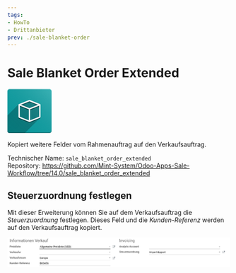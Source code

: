 ```yaml
---
tags:
- HowTo
- Drittanbieter
prev: ./sale-blanket-order
---
```

# Sale Blanket Order Extended
![icon_oms_box](assets/icon_oms_box.png)

Kopiert weitere Felder vom Rahmenauftrag auf den Verkaufsauftrag.

Technischer Name: `sale_blanket_order_extended`\
Repository: <https://github.com/Mint-System/Odoo-Apps-Sale-Workflow/tree/14.0/sale_blanket_order_extended>

## Steuerzuordnung festlegen

Mit dieser Erweiterung können Sie auf dem Verkaufsauftrag die *Steuerzuordnung* festlegen. Dieses Feld und die *Kunden-Referenz* werden auf den Verkaufsauftrag kopiert.


![](assets/Sale%20Blanket%20Order%20Extended.png)